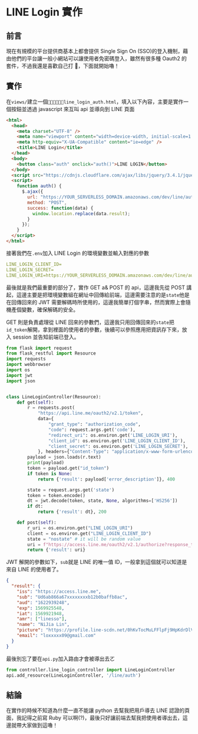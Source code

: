 # LINE Login 實作

## 前言

現在有規模的平台提供商基本上都會提供 Single Sign On (SSO)的登入機制，藉由他們的平台讓一般小網站可以讓使用者免密碼登入，雖然有很多種 Oauth2 的套件，不過我還是喜歡自己打 🤣，下面就開始嚕！

## 實作

在`views/`建立一個`line_login_auth.html`，填入以下內容，主要是實作一個按鈕並透過 javascript 來互叫 api 並導向到 LINE 頁面

```html
<html>
  <head>
    <meta charset="UTF-8" />
    <meta name="viewport" content="width=device-width, initial-scale=1.0" />
    <meta http-equiv="X-UA-Compatible" content="ie=edge" />
    <title>LINE Login</title>
  </head>
  <body>
    <button class="auth" onclick="auth()">LINE LOGIN</button>
  </body>
  <script src="https://cdnjs.cloudflare.com/ajax/libs/jquery/3.4.1/jquery.js"></script>
  <script>
    function auth() {
      $.ajax({
        url: "https://YOUR_SERVERLESS_DOMAIN.amazonaws.com/dev/line/auth",
        method: "POST",
        success: function(data) {
          window.location.replace(data.result);
        }
      });
    }
  </script>
</html>
```

接著我們在`.env`加入 LINE Login 的環境變數並輸入對應的參數

```yaml
LINE_LOGIN_CLIENT_ID=
LINE_LOGIN_SECRET=
LINE_LOGIN_URI=https://YOUR_SERVERLESS_DOMAIN.amazonaws.com/dev/line/auth
```

最後就是我們最重要的部分了，實作 GET a& POST 的 api，這邊我先從 POST 講起，這邊主要是把環境變數組在網址中回傳給前端，這邊需要注意的是`state`他是在回傳回來的 JWT 需要解碼時所使用的，這邊我簡單打個字串，然而實際上會隨機產個變數，確保解碼的安全。

GET 則是負責處理從 LINE 回來的參數們，這邊我只用回傳回來的`state`把`id_token`解開，拿到裡面的使用者的參數，後續可以參照應用把資訊存下來，放入 session 並告知前端已登入。

```python
from flask import request
from flask_restful import Resource
import requests
import webbrowser
import os
import jwt
import json


class LineLoginController(Resource):
	def get(self):
		r = requests.post(
			"https://api.line.me/oauth2/v2.1/token",
			data={
				"grant_type": "authorization_code",
				"code": request.args.get('code'),
				"redirect_uri": os.environ.get('LINE_LOGIN_URI'),
				"client_id": os.environ.get('LINE_LOGIN_CLIENT_ID'),
				"client_secret": os.environ.get('LINE_LOGIN_SECRET'),
			}, headers={"Content-Type": "application/x-www-form-urlencoded"})
		payload = json.loads(r.text)
		print(payload)
		token = payload.get("id_token")
		if token is None:
			return {'result': payload['error_description']}, 400

		state = request.args.get('state')
		token = token.encode()
		dt = jwt.decode(token, state, None, algorithms=['HS256'])
		if dt:
			return {'result': dt}, 200

	def post(self):
		r_uri = os.environ.get("LINE_LOGIN_URI")
		client = os.environ.get("LINE_LOGIN_CLIENT_ID")
		state = "nostate" # it will be random value
		uri = f"https://access.line.me/oauth2/v2.1/authorize?response_type=code&client_id={client}&redirect_uri={r_uri}&scope=profile%20openid%20email&state={state}"
		return {'result': uri}

```

JWT 解開的參數如下，`sub`就是 LINE 的唯一值 ID，一般拿到這個就可以知道是來自 LINE 的使用者了。

```json
{
  "result": {
    "iss": "https://access.line.me",
    "sub": "Ud6ab866a67xxxxxxxxb12b0baffb8ac",
    "aud": "1622939248",
    "exp": 1569925548,
    "iat": 1569921948,
    "amr": ["linesso"],
    "name": "NiJia Lin",
    "picture": "https://profile.line-scdn.net/0hKvTocMuLFFlpFj9HpKdrDlVTGjxxxxxxxxx1YHACMOPRtEHmkWJVIKUyUJNkQWGT0X",
    "email": "loxxxxx09@gmail.com"
  }
}
```

最後別忘了要在`api.py`加入路由才會被導出去ㄛ

```python
from controller.line_login_controller import LineLoginController
api.add_resource(LineLoginController, '/line/auth')
```

## 結論

在實作的時候不知道為什麼一直不能讓 python 去幫我把用戶導去 LINE 認證的頁面，我記得之前寫 Ruby 可以啊(?)，最後只好讓前端去幫我把使用者導出去，這邊就帶大家做到這嚕！
